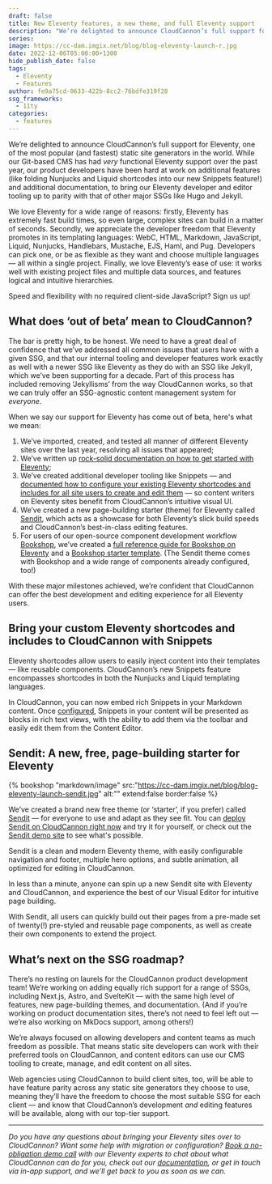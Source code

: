 ```yaml
---
draft: false
title: New Eleventy features, a new theme, and full Eleventy support
description: "We’re delighted to announce CloudCannon’s full support for Eleventy, one of the most popular (and fast) static site generators in the world. While our Git-based CMS has had very functional Eleventy support over the past year, our product developers have been hard at work on additional features for the SSG —\_like folding Nunjucks and Liquid shortcodes into our new Snippets feature!"
series:
image: https://cc-dam.imgix.net/blog/blog-eleventy-launch-r.jpg
date: 2022-12-06T05:00:00+1300
hide_publish_date: false
tags:
  - Eleventy
  - Features
author: fe9a75cd-0633-422b-8cc2-76bdfe319f28
ssg_frameworks:
  - 11ty
categories:
  - features
---
```

We’re delighted to announce CloudCannon’s full support for Eleventy, one of the most popular (and fastest) static site generators in the world. While our Git-based CMS has had *very* functional Eleventy support over the past year, our product developers have been hard at work on additional features (like folding Nunjucks and Liquid shortcodes into our new Snippets feature\!) and additional documentation, to bring our Eleventy developer and editor tooling up to parity with that of other major SSGs like Hugo and Jekyll.

We love Eleventy for a wide range of reasons: firstly, Eleventy has extremely fast build times, so even large, complex sites can build in a matter of seconds. Secondly, we appreciate the developer freedom that Eleventy promotes in its templating languages: WebC, HTML, Markdown, JavaScript, Liquid, Nunjucks, Handlebars, Mustache, EJS, Haml, and Pug. Developers can pick one, or be as flexible as they want and choose multiple languages — all within a single project. Finally, we love Eleventy’s ease of use: it works well with existing project files and multiple data sources, and features logical and intuitive hierarchies.

Speed and flexibility with no required client-side JavaScript? Sign us up\!

## What does ‘out of beta’ mean to CloudCannon?

The bar is pretty high, to be honest. We need to have a great deal of confidence that we’ve addressed all common issues that users have with a given SSG, and that our internal tooling and developer features work exactly as well with a newer SSG like Eleventy as they do with an SSG like Jekyll, which we’ve been supporting for a decade. Part of this process has included removing ‘Jekyllisms’ from the way CloudCannon works, so that we can truly offer an SSG-agnostic content management system for *everyone*.

When we say our support for Eleventy has come out of beta, here's what we mean:

1. We’ve imported, created, and tested all manner of different Eleventy sites over the last year, resolving all issues that appeared;
2. We’ve written up [rock-solid documentation on how to get started with Eleventy](/tutorials/eleventy-cms---get-started-with-cloudcannon/);
3. We’ve created additional developer tooling like Snippets — and [documented how to configure your existing Eleventy shortcodes and includes for all site users to create and edit them](https://cloudcannon.com/documentation/articles/editing-with-eleventy-shortcodes/?ssg=Eleventy) — so content writers on Eleventy sites benefit from CloudCannon’s intuitive visual UI.
4. We’ve created a new page-building starter (theme) for Eleventy called [Sendit](https://cloudcannon.com/community/themes/sendit/), which acts as a showcase for both Eleventy’s slick build speeds and CloudCannon’s best-in-class editing features.&nbsp;
5. For users of our open-source component development workflow [Bookshop](https://github.com/CloudCannon/bookshop), we’ve created a [full reference guide for Bookshop on Eleventy](https://github.com/CloudCannon/bookshop/blob/main/guides/eleventy.adoc) and a [Bookshop starter template](https://github.com/CloudCannon/eleventy-bookshop-starter). (The Sendit theme comes with Bookshop and a wide range of components already configured, too\!)

With these major milestones achieved, we’re confident that CloudCannon can offer the best development and editing experience for all Eleventy users.

## Bring your custom Eleventy shortcodes and includes to CloudCannon with Snippets

Eleventy shortcodes allow users to easily inject content into their templates — like reusable components. CloudCannon’s new Snippets feature encompasses shortcodes in both the Nunjucks and Liquid templating languages.

In CloudCannon, you can now embed rich Snippets in your Markdown content. Once [configured](https://cloudcannon.com/documentation/articles/editing-with-eleventy-shortcodes/?ssg=Eleventy), Snippets in your content will be presented as blocks in rich text views, with the ability to add them via the toolbar and easily edit them from the Content Editor.

## Sendit: A new, free, page-building starter for Eleventy

{% bookshop "markdown/image" src:"https://cc-dam.imgix.net/blog/blog-eleventy-launch-sendit.jpg" alt:"" extend:false border:false %}

We’ve created a brand new free theme (or ‘starter’, if you prefer) called [Sendit](https://cloudcannon.com/community/themes/sendit/) — for everyone to use and adapt as they see fit. You can [deploy Sendit on CloudCannon right now](https://app.cloudcannon.com/register#sites/connect/github/CloudCannon/sendit-eleventy-template)&nbsp;and try it for yourself, or check out the [Sendit demo site](https://potent-ship.cloudvent.net/) to see what's possible.

Sendit is a clean and modern Eleventy theme, with easily configurable navigation and footer, multiple hero options, and subtle animation, all optimized for editing in CloudCannon.

In less than a minute, anyone can spin up a new Sendit site with Eleventy and CloudCannon, and experience the best of our Visual Editor for intuitive page building.

With Sendit, all users can quickly build out their pages from a pre-made set of twenty(\!) pre-styled and reusable page components, as well as create their own components to extend the project.

## What’s next on the SSG roadmap?

There’s no resting on laurels for the CloudCannon product development team\! We’re working on adding equally rich support for a range of SSGs, including Next.js, Astro, and SvelteKit — with the same high level of features, new page-building themes, and documentation. (And if you’re working on product documentation sites, there’s not need to feel left out — we’re also working on MkDocs support, among others\!)

We’re always focused on allowing developers and content teams as much freedom as possible. That means static site developers can work with their preferred tools on CloudCannon, and content editors can use our CMS tooling to create, manage, and edit content on all sites.

Web agencies using CloudCannon to build client sites, too, will be able to have feature parity across any static site generators they choose to use, meaning they’ll have the freedom to choose the most suitable SSG for each client — and know that CloudCannon’s development *and* editing features will be available, along with our top-tier support.

---

*Do you have any questions about bringing your Eleventy sites over to CloudCannon? Want some help with migration or configuration? [Book a no-obligation demo call](https://cloudcannon.com/book-a-demo/)&nbsp;with our Eleventy experts to chat about what CloudCannon can do for you, check out our&nbsp;[documentation](https://cloudcannon.com/documentation/?ssg=Eleventy), or get in touch via in-app support, and we’ll get back to you as soon as we can.*